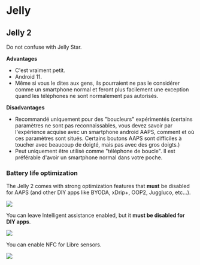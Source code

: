 # Jelly

## Jelly 2

Do not confuse with Jelly Star.

**Advantages**

* C'est vraiment petit.
* Android 11.
* Même si vous le dites aux gens, ils pourraient ne pas le considérer comme un smartphone normal et feront plus facilement une exception quand les téléphones ne sont normalement pas autorisés.

**Disadvantages**

* Recommandé uniquement pour des "boucleurs" expérimentés (certains paramètres ne sont pas reconnaissables, vous devez savoir par l'expérience acquise avec un smartphone android AAPS, comment et où ces paramètres sont situés. Certains boutons AAPS sont difficiles à toucher avec beaucoup de doigté, mais pas avec des gros doigts.)
* Peut uniquement être utilisé comme "téléphone de boucle". Il est préférable d'avoir un smartphone normal dans votre poche.

### Battery life optimization

The Jelly 2 comes with strong optimization features that **must** be disabled for AAPS (and other DIY apps like BYODA, xDrip+, OOP2, Juggluco, etc...).

![](../images/Jelly_Settings1.png)

You can leave Intelligent assistance enabled, but it **must be disabled for DIY apps**.

![](../images/Jelly_Settings2.png)

You can enable NFC for Libre sensors.

![](../images/Jelly_Settings3.png)

